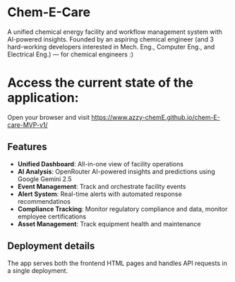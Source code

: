 # Chem-E-Care

A unified chemical energy facility and workflow management system with AI-powered insights. Founded by an aspiring chemical engineer (and 3 hard-working developers interested in Mech. Eng., Computer Eng., and Electrical Eng.) — for chemical engineers :)

# Access the current state of the application:
   Open your browser and visit https://www.azzy-chemE.github.io/chem-E-care-MVP-v1/

## Features

- **Unified Dashboard**: All-in-one view of facility operations
- **AI Analysis**: OpenRouter AI-powered insights and predictions using Google Gemini 2.5
- **Event Management**: Track and orchestrate facility events
- **Alert System**: Real-time alerts with automated response recommendatinos
- **Compliance Tracking**: Monitor regulatory compliance and data, monitor employee certifications
- **Asset Management**: Track equipment health and maintenance

## Deployment details

The app serves both the frontend HTML pages and handles API requests in a single deployment.
